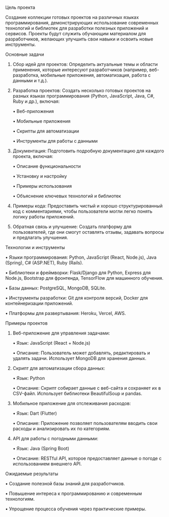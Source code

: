 Цель проекта

Создание коллекции готовых проектов на различных языках программирования, демонстрирующих использование современных технологий и библиотек для разработки полезных приложений и сервисов. 
Проекты будут служить обучающим материалом для разработчиков, желающих улучшить свои навыки и освоить новые инструменты.

Основные задачи

1. Сбор идей для проектов: Определить актуальные темы и области применения, которые интересуют разработчиков (например, веб-разработка, мобильные приложения, автоматизация, работа с данными и т.д.).

  
2. Разработка проектов: Создать несколько готовых проектов на разных языках программирования (Python, JavaScript, Java, C#, Ruby и др.), включая:

   • Веб-приложения

   • Мобильные приложения

   • Скрипты для автоматизации

   • Инструменты для работы с данными

3. Документация: Подготовить подробную документацию для каждого проекта, включая:

   • Описание функциональности

   • Установку и настройку

   • Примеры использования

   • Объяснение ключевых технологий и библиотек

4. Примеры кода: Предоставить чистый и хорошо структурированный код с комментариями, чтобы пользователи могли легко понять логику работы приложений.

5. Обратная связь и улучшение: Создать платформу для пользователей, где они смогут оставлять отзывы, задавать вопросы и предлагать улучшения.


Технологии и инструменты

• Языки программирования: Python, JavaScript (React, Node.js), Java (Spring), C# (ASP.NET), Ruby (Rails).

• Библиотеки и фреймворки: Flask/Django для Python, Express для Node.js, Bootstrap для фронтенда, TensorFlow для машинного обучения.

• Базы данных: PostgreSQL, MongoDB, SQLite.

• Инструменты разработки: Git для контроля версий, Docker для контейнеризации приложений.

• Платформы для развертывания: Heroku, Vercel, AWS.


Примеры проектов

1. Веб-приложение для управления задачами:

   • Язык: JavaScript (React + Node.js)

   • Описание: Пользователь может добавлять, редактировать и удалять задачи. Использует MongoDB для хранения данных.

2. Скрипт для автоматизации сбора данных:

   • Язык: Python

   • Описание: Скрипт собирает данные с веб-сайта и сохраняет их в CSV-файл. Использует библиотеки BeautifulSoup и pandas.

3. Мобильное приложение для отслеживания расходов:

   • Язык: Dart (Flutter)

   • Описание: Приложение позволяет пользователям вводить свои расходы и анализировать их по категориям.

4. API для работы с погодными данными:

   • Язык: Java (Spring Boot)

   • Описание: RESTful API, которое предоставляет данные о погоде с использованием внешнего API.


Ожидаемые результаты

• Создание полезной базы знаний для разработчиков.

• Повышение интереса к программированию и современным технологиям.

• Упрощение процесса обучения через практические примеры.
